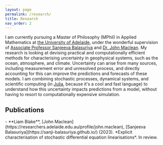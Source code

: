 ```yaml
---
layout: page
permalink: /research/
title: Research
nav_order: 2
---
```


I am currently pursuing a Master of Philosophy (MPhil) in Applied Mathematics at [the University of Adelaide](https://www.adelaide.edu.au/), under the wonderful supervision of [Associate Professor Sanjeeva Balasuriya](https://sanji-balasuriya.github.io/) and [Dr. John Maclean](https://researchers.adelaide.edu.au/profile/john.maclean).
My research is looking at devising practical and computationally efficient methods for characterising uncertainty in geophysical systems, such as the ocean, atmosphere, and climate.
Uncertainty can arise from many sources, including measurement error and unresolved process, and directly accounting for this can improve the predictions and forecasts of these models. 
I am combining stochastic processes, dynamical systems, and scientific computing (in [Julia](https://julialang.org/), because it's a cool and fast language) to understand how this uncertainty impacts predictions from a model, without having to resort to computationally expensive simulation.


<h2>Publications</h2>
- **Liam Blake**, [John Maclean](https://researchers.adelaide.edu.au/profile/john.maclean), [Sanjeeva Balasuriya](https://sanji-balasuriya.github.io/) (2023). *Explicit characterisation of stochastic differential equation linearisations*. In review.

